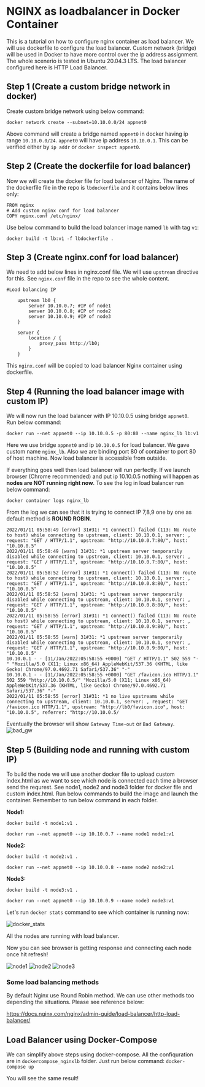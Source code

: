 # NGINX as loadbalancer in Docker Container
This is a tutorial on how to configure nginx container as load balancer. We will use dockerfile to configure the load balancer. Custom network (bridge) will be used in Docker to have more control over the ip address assignment. The whole scenerio is tested in Ubuntu 20.04.3 LTS. The load balancer configured here is HTTP Load Balancer.

## Step 1 (Create a custom bridge network in docker)
Create custom bridge network using below command:

`docker network create --subnet=10.10.0.0/24 appnet0`

Above command will create a bridge named `appnet0` in docker having ip range `10.10.0.0/24`.
`appnet0` will have ip address `10.10.0.1`. This can be verified either by `ip addr` or `docker inspect appnet0`.

## Step 2 (Create the dockerfile for load balancer)
Now we will create the docker file for load balancer of Nginx. The name of the dockerfile file in the repo is `lbdockerfile` and it contains below lines only:

```
FROM nginx
# Add custom nginx conf for load balancer
COPY nginx.conf /etc/nginx/
```

Use below command to build the load balancer image named `lb` with tag `v1`:

`docker build -t lb:v1 -f lbdockerfile .`

## Step 3 (Create nginx.conf for load balancer)
We need to add below lines in nginx.conf file. We will use `upstream` directive for this. See `nginx.conf` file in the repo to see the whole content.

```
#Load balancing IP
    
    upstream lb0 {
        server 10.10.0.7; #IP of node1
        server 10.10.0.8; #IP of node2
        server 10.10.0.9; #IP of node3
    }
    
    server {
        location / {
            proxy_pass http://lb0;
        }
    }
 ```
 This `nginx.conf` will be copied to load balancer Nginx container using dockerfile. 
 
## Step 4 (Running the load balancer image with custom IP)
We will now run the load balancer with IP 10.10.0.5 using bridge `appnet0`. Run below command:

`docker run --net appnet0 --ip 10.10.0.5 -p 80:80 --name nginx_lb lb:v1`

Here we use bridge `appnet0` and ip `10.10.0.5` for load balancer. We gave custom name `nginx_lb`. Also we are binding port 80 of container to port 80 of host machine. Now load balancer is accessible from outside.

If everything goes well then load balancer will run perfectly. If we launch browser (Chrome recommended) and put ip 10.10.0.5 nothing will happen as **nodes are NOT running right now**. To see the log in load balancer run below command:

`docker container logs nginx_lb`

From the log we can see that it is trying to connect IP 7,8,9 one by one as default method is **ROUND ROBIN**.

```
2022/01/11 05:58:49 [error] 31#31: *1 connect() failed (113: No route to host) while connecting to upstream, client: 10.10.0.1, server: , request: "GET / HTTP/1.1", upstream: "http://10.10.0.7:80/", host: "10.10.0.5"
2022/01/11 05:58:49 [warn] 31#31: *1 upstream server temporarily disabled while connecting to upstream, client: 10.10.0.1, server: , request: "GET / HTTP/1.1", upstream: "http://10.10.0.7:80/", host: "10.10.0.5"
2022/01/11 05:58:52 [error] 31#31: *1 connect() failed (113: No route to host) while connecting to upstream, client: 10.10.0.1, server: , request: "GET / HTTP/1.1", upstream: "http://10.10.0.8:80/", host: "10.10.0.5"
2022/01/11 05:58:52 [warn] 31#31: *1 upstream server temporarily disabled while connecting to upstream, client: 10.10.0.1, server: , request: "GET / HTTP/1.1", upstream: "http://10.10.0.8:80/", host: "10.10.0.5"
2022/01/11 05:58:55 [error] 31#31: *1 connect() failed (113: No route to host) while connecting to upstream, client: 10.10.0.1, server: , request: "GET / HTTP/1.1", upstream: "http://10.10.0.9:80/", host: "10.10.0.5"
2022/01/11 05:58:55 [warn] 31#31: *1 upstream server temporarily disabled while connecting to upstream, client: 10.10.0.1, server: , request: "GET / HTTP/1.1", upstream: "http://10.10.0.9:80/", host: "10.10.0.5"
10.10.0.1 - - [11/Jan/2022:05:58:55 +0000] "GET / HTTP/1.1" 502 559 "-" "Mozilla/5.0 (X11; Linux x86_64) AppleWebKit/537.36 (KHTML, like Gecko) Chrome/97.0.4692.71 Safari/537.36" "-"
10.10.0.1 - - [11/Jan/2022:05:58:55 +0000] "GET /favicon.ico HTTP/1.1" 502 559 "http://10.10.0.5/" "Mozilla/5.0 (X11; Linux x86_64) AppleWebKit/537.36 (KHTML, like Gecko) Chrome/97.0.4692.71 Safari/537.36" "-"
2022/01/11 05:58:55 [error] 31#31: *1 no live upstreams while connecting to upstream, client: 10.10.0.1, server: , request: "GET /favicon.ico HTTP/1.1", upstream: "http://lb0/favicon.ico", host: "10.10.0.5", referrer: "http://10.10.0.5/
```

Eventually the browser will show `Gateway Time-out` or `Bad Gateway`.
![bad_gw](https://user-images.githubusercontent.com/36810834/148908786-45e83bda-a7a5-4954-9d22-78e6cffac6a8.png)

## Step 5 (Building node and running with custom IP)
To build the node we will use another docker file to upload custom index.html as we want to see which node is connected each time a browser send the requrest. See node1, node2 and node3 folder for docker file and custom index.html. Run below commands to build the image and launch the container. Remember to run below command in each folder.

**Node1:**
```
docker build -t node1:v1 .

docker run --net appnet0 --ip 10.10.0.7 --name node1 node1:v1
``` 
**Node2:**
```
docker build -t node2:v1 .

docker run --net appnet0 --ip 10.10.0.8 --name node2 node2:v1
``` 
**Node3:**
```
docker build -t node3:v1 .

docker run --net appnet0 --ip 10.10.0.9 --name node3 node3:v1
``` 
Let's run `docker stats` command to see which container is running now:

![docker_stats](https://user-images.githubusercontent.com/36810834/148912309-3e97ec08-1e06-444d-8b9c-7c3dd9612cd2.png)

All the nodes are running with load balancer.

Now you can see browser is getting response and connecting each node once hit refresh!

![node1](https://user-images.githubusercontent.com/36810834/148900320-708fb240-3d4f-49c0-b98f-84403da9821b.png)
![node2](https://user-images.githubusercontent.com/36810834/148900329-198d7ad7-ebaa-445f-997c-79dcee7e0862.png)
![node3](https://user-images.githubusercontent.com/36810834/148900330-e6c6c5a5-0530-4263-a436-8fa8ff96a7e2.png)

### Some load balancing methods
By default Nginx use Round Robin method. We can use other methods too depending the situations. Please see reference below:

https://docs.nginx.com/nginx/admin-guide/load-balancer/http-load-balancer/

## Load Balancer using Docker-Compose
We can simplify above steps using docker-compose. All the confiquration are in `dockercompose_nginxlb` folder. Just run below command:
`docker-compose up`

You will see the same result!
